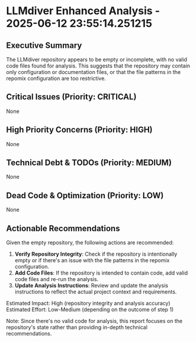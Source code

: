 # LLMdiver Enhanced Analysis - 2025-06-12 23:55:14.251215

## Executive Summary
The LLMdiver repository appears to be empty or incomplete, with no valid code files found for analysis. This suggests that the repository may contain only configuration or documentation files, or that the file patterns in the repomix configuration are too restrictive.

## Critical Issues (Priority: CRITICAL)
None

## High Priority Concerns (Priority: HIGH)
None

## Technical Debt & TODOs (Priority: MEDIUM)
None

## Dead Code & Optimization (Priority: LOW)
None

## Actionable Recommendations
Given the empty repository, the following actions are recommended:

1. **Verify Repository Integrity**: Check if the repository is intentionally empty or if there's an issue with the file patterns in the repomix configuration.
2. **Add Code Files**: If the repository is intended to contain code, add valid code files and re-run the analysis.
3. **Update Analysis Instructions**: Review and update the analysis instructions to reflect the actual project context and requirements.

Estimated Impact: High (repository integrity and analysis accuracy)
Estimated Effort: Low-Medium (depending on the outcome of step 1)

Note: Since there's no valid code for analysis, this report focuses on the repository's state rather than providing in-depth technical recommendations.